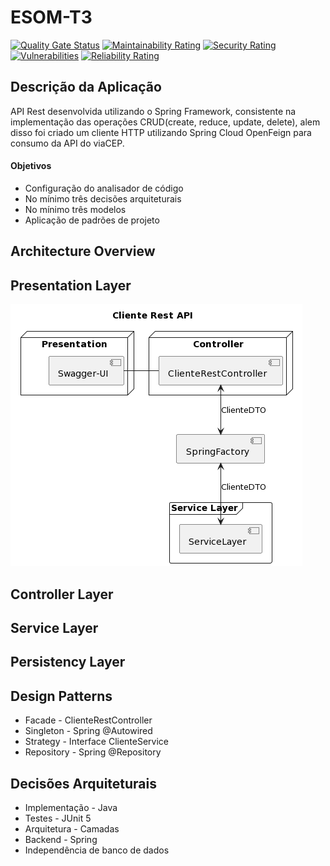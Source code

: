 # ESOM-T3
[![Quality Gate Status](https://sonarcloud.io/api/project_badges/measure?project=Jean-Lucca_PUCRS-ESOM-T3&metric=alert_status)](https://sonarcloud.io/summary/new_code?id=Jean-Lucca_PUCRS-ESOM-T3)
[![Maintainability Rating](https://sonarcloud.io/api/project_badges/measure?project=Jean-Lucca_PUCRS-ESOM-T3&metric=sqale_rating)](https://sonarcloud.io/summary/new_code?id=Jean-Lucca_PUCRS-ESOM-T3)
[![Security Rating](https://sonarcloud.io/api/project_badges/measure?project=Jean-Lucca_PUCRS-ESOM-T3&metric=security_rating)](https://sonarcloud.io/summary/new_code?id=Jean-Lucca_PUCRS-ESOM-T3)
[![Vulnerabilities](https://sonarcloud.io/api/project_badges/measure?project=Jean-Lucca_PUCRS-ESOM-T3&metric=vulnerabilities)](https://sonarcloud.io/summary/new_code?id=Jean-Lucca_PUCRS-ESOM-T3)
[![Reliability Rating](https://sonarcloud.io/api/project_badges/measure?project=Jean-Lucca_PUCRS-ESOM-T3&metric=reliability_rating)](https://sonarcloud.io/summary/new_code?id=Jean-Lucca_PUCRS-ESOM-T3)

## Descrição da Aplicação
API Rest desenvolvida utilizando o Spring Framework, consistente na implementação das operações CRUD(create, reduce, update, delete), alem disso foi criado um cliente HTTP utilizando Spring Cloud OpenFeign para consumo da API do viaCEP.
#### Objetivos
- Configuração do analisador de código
- No mínimo três decisões arquiteturais
- No mínimo três modelos
- Aplicação de padrões de projeto
## Architecture Overview

## Presentation Layer
![alt text](https://github.com/Jean-Lucca/PUCRS-ESOM-T3/blob/main/models/presentation-layer.png)
## Controller Layer

## Service Layer

## Persistency Layer

## Design Patterns
- Facade - ClienteRestController
- Singleton - Spring @Autowired
- Strategy - Interface ClienteService
- Repository - Spring @Repository
## Decisões Arquiteturais
- Implementação - Java 
- Testes - JUnit 5
- Arquitetura - Camadas
- Backend - Spring
- Independência de banco de dados
